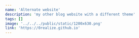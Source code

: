 ```yaml
---
name: 'Alternate website'
description: 'my other blog website with a different theme'
tags: []
image: '../../../public/static/1200x630.png'
link: 'https://0realize.github.io'
---
```

